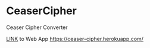 # CeaserCipher
Ceaser Cipher Converter 

[LINK](https://ceaser-cipher.herokuapp.com/) to Web App
https://ceaser-cipher.herokuapp.com/
